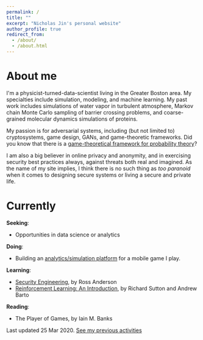 ```yaml
---
permalink: /
title: ""
excerpt: "Nicholas Jin's personal website"
author_profile: true
redirect_from:
  - /about/
  - /about.html
---
```

# About me
I'm a physicist-turned-data-scientist living in the Greater Boston area. My specialties include simulation, modeling, and machine learning. My past work includes simulations of water vapor in turbulent atmosphere, Markov chain Monte Carlo sampling of barrier crossing problems, and coarse-grained molecular dynamics simulations of proteins.

My passion is for adversarial systems, including (but not limited to) cryptosystems, game design, GANs, and game-theoretic frameworks. Did you know that there is a [game-theoretical framework for probability theory](http://www.probabilityandfinance.com/)?

I am also a big believer in online privacy and anonymity, and in exercising security best practices always, against threats both real and imagined. As the name of my site implies, I think there is no such thing as *too paranoid* when it comes to designing secure systems or living a secure and private life.


# Currently
**Seeking**:
* Opportunities in data science or analytics

**Doing**:
<!-- * Playing around with reinforcement learning using [OpenAI's Gym](https://gym.openai.com/) -->
* Building an [analytics/simulation platform](https://github.com/nicholasjin/ALT) for a mobile game I play.

**Learning**:
* [Security Engineering](https://www.cl.cam.ac.uk/~rja14/book.html), by Ross Anderson
* [Reinforcement Learning: An Introduction](https://web.stanford.edu/class/psych209/Readings/SuttonBartoIPRLBook2ndEd.pdf), by Richard Sutton and Andrew Barto

**Reading**:
* The Player of Games, by Iain M. Banks
<!-- * [Ward](https://parahumans.wordpress.com/), by John C. McCrae -->

Last updated 25 Mar 2020. [See my previous activities](/previously/)
